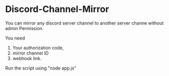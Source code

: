 # Discord-Channel-Mirror
You can mirror any discord server channel to another server channe without admin Permission.

You need
 
1. Your authorization code, 
2. mirror channel ID 
3. webhook link.

Run the script using "node app.js"

